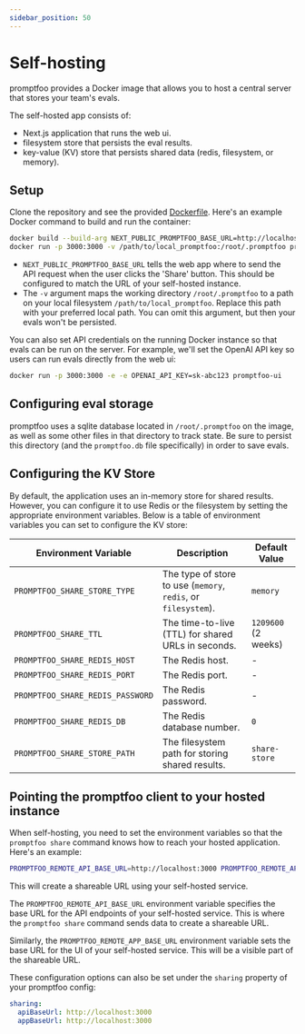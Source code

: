 ```yaml
---
sidebar_position: 50
---
```


# Self-hosting

promptfoo provides a Docker image that allows you to host a central server that stores your team's evals.

The self-hosted app consists of:

- Next.js application that runs the web ui.
- filesystem store that persists the eval results.
- key-value (KV) store that persists shared data (redis, filesystem, or memory).

## Setup

Clone the repository and see the provided [Dockerfile](https://github.com/promptfoo/promptfoo/blob/main/Dockerfile). Here's an example Docker command to build and run the container:

```sh
docker build --build-arg NEXT_PUBLIC_PROMPTFOO_BASE_URL=http://localhost:3000 -t promptfoo-ui .
docker run -p 3000:3000 -v /path/to/local_promptfoo:/root/.promptfoo promptfoo-ui
```

- `NEXT_PUBLIC_PROMPTFOO_BASE_URL` tells the web app where to send the API request when the user clicks the 'Share' button. This should be configured to match the URL of your self-hosted instance.
- The `-v` argument maps the working directory `/root/.promptfoo` to a path on your local filesystem `/path/to/local_promptfoo`. Replace this path with your preferred local path. You can omit this argument, but then your evals won't be persisted.

You can also set API credentials on the running Docker instance so that evals can be run on the server. For example, we'll set the OpenAI API key so users can run evals directly from the web ui:

```sh
docker run -p 3000:3000 -e -e OPENAI_API_KEY=sk-abc123 promptfoo-ui
```

## Configuring eval storage

promptfoo uses a sqlite database located in `/root/.promptfoo` on the image, as well as some other files in that directory to track state. Be sure to persist this directory (and the `promptfoo.db` file specifically) in order to save evals.

## Configuring the KV Store

By default, the application uses an in-memory store for shared results. However, you can configure it to use Redis or the filesystem by setting the appropriate environment variables. Below is a table of environment variables you can set to configure the KV store:

| Environment Variable             | Description                                                    | Default Value       |
| -------------------------------- | -------------------------------------------------------------- | ------------------- |
| `PROMPTFOO_SHARE_STORE_TYPE`     | The type of store to use (`memory`, `redis`, or `filesystem`). | `memory`            |
| `PROMPTFOO_SHARE_TTL`            | The time-to-live (TTL) for shared URLs in seconds.             | `1209600` (2 weeks) |
| `PROMPTFOO_SHARE_REDIS_HOST`     | The Redis host.                                                | -                   |
| `PROMPTFOO_SHARE_REDIS_PORT`     | The Redis port.                                                | -                   |
| `PROMPTFOO_SHARE_REDIS_PASSWORD` | The Redis password.                                            | -                   |
| `PROMPTFOO_SHARE_REDIS_DB`       | The Redis database number.                                     | `0`                 |
| `PROMPTFOO_SHARE_STORE_PATH`     | The filesystem path for storing shared results.                | `share-store`       |

## Pointing the promptfoo client to your hosted instance

When self-hosting, you need to set the environment variables so that the `promptfoo share` command knows how to reach your hosted application. Here's an example:

```sh
PROMPTFOO_REMOTE_API_BASE_URL=http://localhost:3000 PROMPTFOO_REMOTE_APP_BASE_URL=http://localhost:3000 promptfoo share -y
```

This will create a shareable URL using your self-hosted service.

The `PROMPTFOO_REMOTE_API_BASE_URL` environment variable specifies the base URL for the API endpoints of your self-hosted service. This is where the `promptfoo share` command sends data to create a shareable URL.

Similarly, the `PROMPTFOO_REMOTE_APP_BASE_URL` environment variable sets the base URL for the UI of your self-hosted service. This will be a visible part of the shareable URL.

These configuration options can also be set under the `sharing` property of your promptfoo config:

```yaml
sharing:
  apiBaseUrl: http://localhost:3000
  appBaseUrl: http://localhost:3000
```
